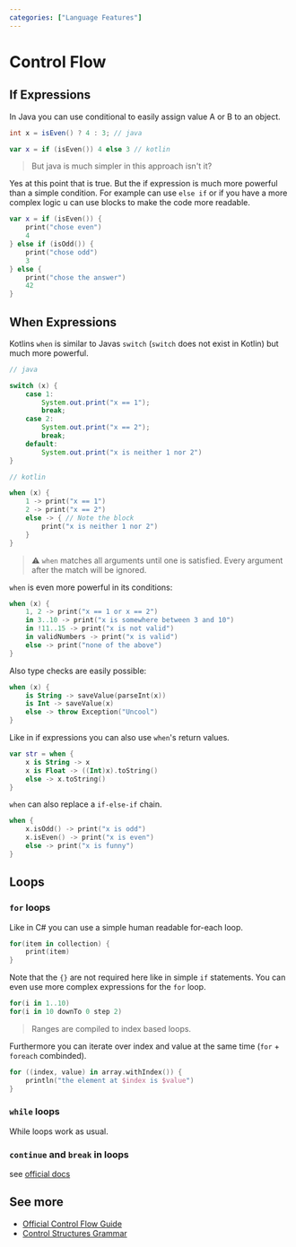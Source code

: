 ```yaml
---
categories: ["Language Features"]
---
```

# Control Flow

## If Expressions

In Java you can use conditional to easily assign value A or B to an object.

```java
int x = isEven() ? 4 : 3; // java
```

```kotlin
var x = if (isEven()) 4 else 3 // kotlin
```

> But java is much simpler in this approach isn't it?

Yes at this point that is true. But the if expression is much more powerful than a simple condition. For example can use `else if` or if you have a more complex logic u can use blocks to make the code more readable.

```kotlin
var x = if (isEven()) {
    print("chose even")
    4
} else if (isOdd()) {
    print("chose odd")
    3
} else {
    print("chose the answer")
    42
}
```

## When Expressions

Kotlins `when` is similar to Javas `switch` (`switch` does not exist in Kotlin) but much more powerful.

```java
// java

switch (x) {
    case 1:
        System.out.print("x == 1");
        break;
    case 2:
        System.out.print("x == 2");
        break;
    default:
        System.out.print("x is neither 1 nor 2")
}
```

```kotlin
// kotlin

when (x) {
    1 -> print("x == 1")
    2 -> print("x == 2")
    else -> { // Note the block
        print("x is neither 1 nor 2")
    }
}
```

> ⚠ `when` matches all arguments until one is satisfied. Every argument after the match will be ignored.

`when` is even more powerful in its conditions:

```kotlin
when (x) {
    1, 2 -> print("x == 1 or x == 2")
    in 3..10 -> print("x is somewhere between 3 and 10")
    in !11..15 -> print("x is not valid")
    in validNumbers -> print("x is valid")
    else -> print("none of the above")
}
```

Also type checks are easily possible:

```kotlin
when (x) {
    is String -> saveValue(parseInt(x))
    is Int -> saveValue(x)
    else -> throw Exception("Uncool")
}
```

Like in if expressions you can also use `when`'s return values.

```kotlin
var str = when {
    x is String -> x
    x is Float -> ((Int)x).toString()
    else -> x.toString()
}
```

`when` can also replace a `if-else-if` chain.

```kotlin
when {
    x.isOdd() -> print("x is odd")
    x.isEven() -> print("x is even")
    else -> print("x is funny")
}
```

## Loops

### `for` loops

Like in C# you can use a simple human readable for-each loop.

```kotlin
for(item in collection) {
    print(item)
}
```

Note that the `{}` are not required here like in simple `if` statements. You can even use more complex expressions for the `for` loop.

```kotlin
for(i in 1..10)
for(i in 10 downTo 0 step 2)
```

> Ranges are compiled to index based loops.

Furthermore you can iterate over index and value at the same time (`for` + `foreach` combinded).

```kotlin
for ((index, value) in array.withIndex()) {
    println("the element at $index is $value")
}
```

### `while` loops

While loops work as usual.

### `continue` and `break` in loops

see [official docs](https://kotlinlang.org/docs/reference/returns.html#break-and-continue-labels)

## See more

* [Official Control Flow Guide](https://kotlinlang.org/docs/reference/control-flow.html)
* [Control Structures Grammar](https://kotlinlang.org/docs/reference/grammar.html#control-structures)